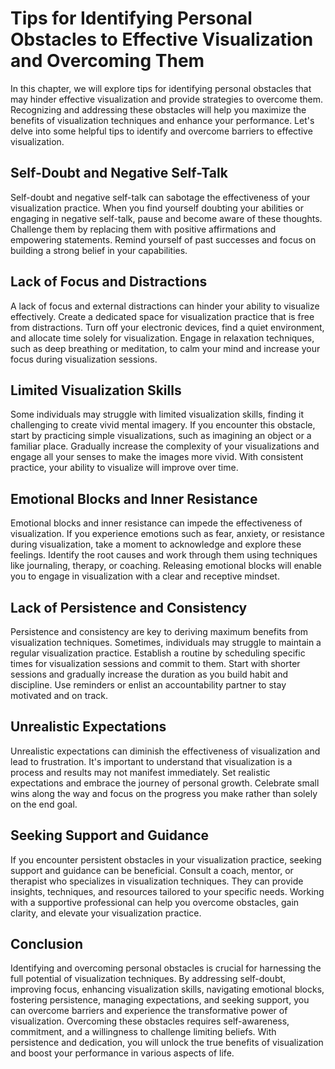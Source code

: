 Tips for Identifying Personal Obstacles to Effective Visualization and Overcoming Them
=================================================================================================

In this chapter, we will explore tips for identifying personal obstacles that may hinder effective visualization and provide strategies to overcome them. Recognizing and addressing these obstacles will help you maximize the benefits of visualization techniques and enhance your performance. Let's delve into some helpful tips to identify and overcome barriers to effective visualization.

Self-Doubt and Negative Self-Talk
---------------------------------

Self-doubt and negative self-talk can sabotage the effectiveness of your visualization practice. When you find yourself doubting your abilities or engaging in negative self-talk, pause and become aware of these thoughts. Challenge them by replacing them with positive affirmations and empowering statements. Remind yourself of past successes and focus on building a strong belief in your capabilities.

Lack of Focus and Distractions
------------------------------

A lack of focus and external distractions can hinder your ability to visualize effectively. Create a dedicated space for visualization practice that is free from distractions. Turn off your electronic devices, find a quiet environment, and allocate time solely for visualization. Engage in relaxation techniques, such as deep breathing or meditation, to calm your mind and increase your focus during visualization sessions.

Limited Visualization Skills
----------------------------

Some individuals may struggle with limited visualization skills, finding it challenging to create vivid mental imagery. If you encounter this obstacle, start by practicing simple visualizations, such as imagining an object or a familiar place. Gradually increase the complexity of your visualizations and engage all your senses to make the images more vivid. With consistent practice, your ability to visualize will improve over time.

Emotional Blocks and Inner Resistance
-------------------------------------

Emotional blocks and inner resistance can impede the effectiveness of visualization. If you experience emotions such as fear, anxiety, or resistance during visualization, take a moment to acknowledge and explore these feelings. Identify the root causes and work through them using techniques like journaling, therapy, or coaching. Releasing emotional blocks will enable you to engage in visualization with a clear and receptive mindset.

Lack of Persistence and Consistency
-----------------------------------

Persistence and consistency are key to deriving maximum benefits from visualization techniques. Sometimes, individuals may struggle to maintain a regular visualization practice. Establish a routine by scheduling specific times for visualization sessions and commit to them. Start with shorter sessions and gradually increase the duration as you build habit and discipline. Use reminders or enlist an accountability partner to stay motivated and on track.

Unrealistic Expectations
------------------------

Unrealistic expectations can diminish the effectiveness of visualization and lead to frustration. It's important to understand that visualization is a process and results may not manifest immediately. Set realistic expectations and embrace the journey of personal growth. Celebrate small wins along the way and focus on the progress you make rather than solely on the end goal.

Seeking Support and Guidance
----------------------------

If you encounter persistent obstacles in your visualization practice, seeking support and guidance can be beneficial. Consult a coach, mentor, or therapist who specializes in visualization techniques. They can provide insights, techniques, and resources tailored to your specific needs. Working with a supportive professional can help you overcome obstacles, gain clarity, and elevate your visualization practice.

Conclusion
----------

Identifying and overcoming personal obstacles is crucial for harnessing the full potential of visualization techniques. By addressing self-doubt, improving focus, enhancing visualization skills, navigating emotional blocks, fostering persistence, managing expectations, and seeking support, you can overcome barriers and experience the transformative power of visualization. Overcoming these obstacles requires self-awareness, commitment, and a willingness to challenge limiting beliefs. With persistence and dedication, you will unlock the true benefits of visualization and boost your performance in various aspects of life.

